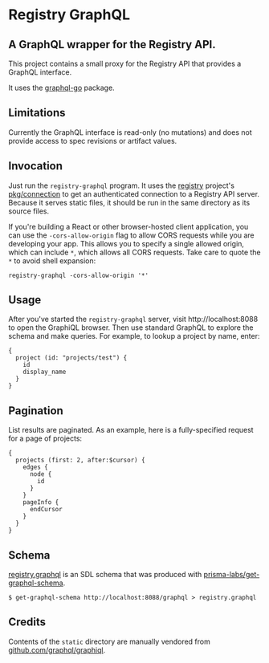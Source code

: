 # Registry GraphQL

## A GraphQL wrapper for the Registry API.

This project contains a small proxy for the Registry API that provides a
GraphQL interface.

It uses the [graphql-go](https://github.com/graphql-go/graphql) package.

## Limitations

Currently the GraphQL interface is read-only (no mutations) and does not
provide access to spec revisions or artifact values.

## Invocation

Just run the `registry-graphql` program. It uses the
[registry](https://github.com/apigee/registry) project's
[pkg/connection](https://github.com/apigee/registry/tree/main/pkg/connection) to
get an authenticated connection to a Registry API server. Because it serves
static files, it should be run in the same directory as its source files.

If you're building a React or other browser-hosted client application, you can
use the `-cors-allow-origin` flag to allow CORS requests while you are
developing your app. This allows you to specify a single allowed origin, which
can include `*`, which allows all CORS requests. Take care to quote the `*` to
avoid shell expansion:

```
registry-graphql -cors-allow-origin '*'
```

## Usage

After you've started the `registry-graphql` server, visit http://localhost:8088
to open the GraphiQL browser. Then use standard GraphQL to explore the schema
and make queries. For example, to lookup a project by name, enter:

```
{
  project (id: "projects/test") {
    id
    display_name
  }
}
```

## Pagination

List results are paginated. As an example, here is a fully-specified request
for a page of projects:

```
{
  projects (first: 2, after:$cursor) {
    edges {
      node {
        id
      }
    }
    pageInfo {
      endCursor
    }
  }
}
```

## Schema

[registry.graphql](registry.graphql) is an SDL schema that was produced with
[prisma-labs/get-graphql-schema](https://github.com/prisma-labs/get-graphql-schema).

```
$ get-graphql-schema http://localhost:8088/graphql > registry.graphql
```

## Credits

Contents of the `static` directory are manually vendored from
[github.com/graphql/graphiql](https://github.com/graphql/graphiql).
